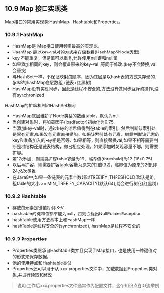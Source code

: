 ## 10.9 Map 接口实现类

Map接口的常用实现类:HashMap、Hashtable和Properties。

### 10.9.1 HashMap

- HashMap是 Map接口使用频率最高的实现类。
- HashMap 是以key-val对的方式来存储数据(HashMap$Node类型)
- key 不能重复，但是值可以重复,允许使用null键和null值
- 如果添加相同的key，则会覆盖原来的key-val ,等同于修改.(key不会替换,val会替换)
- 与HashSet一样，不保证映射的顺序，因为底层是以hash表的方式来存储的. (jdk8的hashMap底层数组+链表+红黑树)
- HashMap没有实现同步，因此是线程不安全的,方法没有做同步互斥的操作,没有synchronized

HashMap的扩容机制和HashSet相同

- HashMap底层维护了Node类型的数组table，默认为null
- 当创建对象时，将加载因子(loadfactor)初始化为0.75.
- 当添加key-val时，通过key的哈希值得到在table的索引。然后判断该索引处是否有元素,如果没有元素直接添加。如果该索引处有元素，继续判断该元素的key和准备加入的key相是否等，如果相等，则直接替换val;如果不相等需要判断是树结构还是链表结构，做出相应处理。如果添加时发现容量不够，则需要扩容。
- 第1次添加，则需要扩容table容量为16，临界值(threshold)为12 (16*0.75)
- 以后再扩容，则需要扩容table容量为原来的2倍(32)，临界值为原来的2倍,即24,依次类推
- 在Java8中,如果一条链表的元素个数超过TREEIFY_THRESHOLD(默认是8)，粗table的大小 >= MIN_TREEIFY_CAPACITY(默认64),就会进行树化(红黑树)

### 10.9.2 Hashtable

- 存放的元素是键值对:即K-V
- hashtable的键和值都不能为null，否则会抛出NullPointerException
- hashTable使用方法基本上和HashMap一样
- hashTable是线程安全的(synchronized), hashMap是线程不安全的

### 10.9.3 Properties

- Properties类继承自Hashtable类并且实现了Map接口，也是使用一种键值对的形式来保存数据。
- 他的使用特点和Hashtable类似
- Properties还可以用于从 xxx.properties文件中，加载数据到Properties类对象,并进行读取和修改

> 说明:工作后xxx.properties文件通常作为配置文件，这个知识点在IO流举例